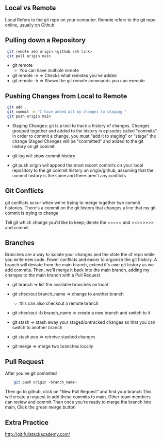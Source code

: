  
## Local vs Remote
Local Refers to the git repo on your computer. 
Remote refers to the git repo online, usually on Github
 
## Pulling down a Repository 
```bash 
 git remote add origin <github ssh link>
 git pull origin main 
```
 - git remote 
    - You can have multiple remote 
- git remote -v  => Checks what remotes you've added
- git remote -h => Shows the git remote commands you can execute 

## Pushing Changes from Local to Remote
```bash 
 git add . 
 git commit -m "I have added all my changes to staging "
 git push origin main
```
- Staging Changes: 
git is a tool to track a history of changes. Changes grouped together and added to the history in episodes called "commits"
In order to commit a change, you must "add it to staging" or "stage" the change
Staged Changes will be "committed" and added to the git history on git commit 

- git log will show commit history 

- git push origin will append the most recent commits on your local repository to the git commit history on origin/github, assuming that the commit history is the same and there aren't any conflicts

## Git Conflicts
git conflicts occur when we're trying to merge together two commit histories. There's a commit on the git history that changes a line that my git commit is trying to change 

Tell git which change you'd like to keep; delete the ===== and <<<<>>>> and commit. 

## Branches 
Branches are a way to isolate your changes and the state the of repo while you write new code. 
Fewer conflicts and easier to organize the git history. 
A branch will deviate from the main branch, extend it's own git history as we add commits. Then, we'll merge it back into the main branch, adding my changes to the main branch with a Pull Request    

 - git branch => list the available branches on local 
 - git checkout branch_name => change to another branch 
    - this can also checkout a remote branch
 - git checkout -b branch_name => create a new branch and switch to it 

- git stash => stash away your staged/untracked changes so that you can switch to another branch 
- git stash pop => retreive stashed changes 

- git merge => merge two branches locally

## Pull Request
After you've git commited
```bash
    git push origin <branch_name>
```
Then go to github, click on "New Pull Request" and find your branch 
This will create a request to add these commits to main. 
Other team members can review and commit
Then once you're ready to merge the branch into main, Click the green merge button

## Extra Practice 
 http://git.fullstackacademy.com/